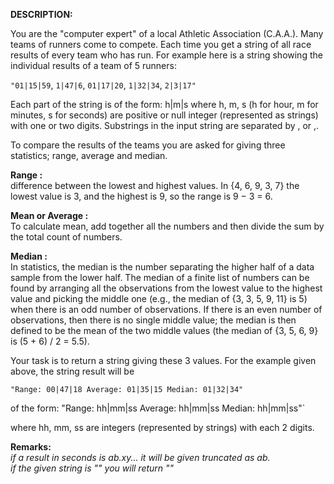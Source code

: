 <b>DESCRIPTION:</b>

You are the "computer expert" of a local Athletic Association (C.A.A.). Many teams of runners come to compete. Each time you get a string of all race results of every team who has run. For example here is a string showing the individual results of a team of 5 runners:

<code>"01|15|59</code>, <code>1|47|6</code>, <code>01|17|20</code>, <code>1|32|34</code>, <code>2|3|17"</code>

Each part of the string is of the form: h|m|s where h, m, s (h for hour, m for minutes, s for seconds) are positive or null integer (represented as strings) with one or two digits. Substrings in the input string are separated by ,  or ,.

To compare the results of the teams you are asked for giving three statistics; range, average and median.

<b>Range :</b><br> difference between the lowest and highest values. In {4, 6, 9, 3, 7} the lowest value is 3, and the highest is 9, so the range is 9 − 3 = 6.

<b>Mean or Average :</b><br> To calculate mean, add together all the numbers and then divide the sum by the total count of numbers.

<b>Median :</b><br> In statistics, the median is the number separating the higher half of a data sample from the lower half. The median of a finite list of numbers can be found by arranging all the observations from the lowest value to the highest value and picking the middle one (e.g., the median of {3, 3, 5, 9, 11} is 5) when there is an odd number of observations. If there is an even number of observations, then there is no single middle value; the median is then defined to be the mean of the two middle values (the median of {3, 5, 6, 9} is (5 + 6) / 2 = 5.5).

Your task is to return a string giving these 3 values. For the example given above, the string result will be

<code>"Range: 00|47|18 Average: 01|35|15 Median: 01|32|34"</code>

of the form: "Range: hh|mm|ss Average: hh|mm|ss Median: hh|mm|ss"`

where hh, mm, ss are integers (represented by strings) with each 2 digits.

<b>Remarks:</b><br>
<i>if a result in seconds is ab.xy... it will be given truncated as ab.</i><br>
<i>if the given string is "" you will return ""</i>